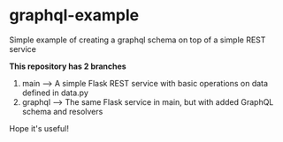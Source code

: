 # graphql-example
Simple example of creating a graphql schema on top of a simple REST service

**This repository has 2 branches**
1. main --> A simple Flask REST service with basic operations on data defined in data.py
2. graphql --> The same Flask service in main, but with added GraphQL schema and resolvers

Hope it's useful!
